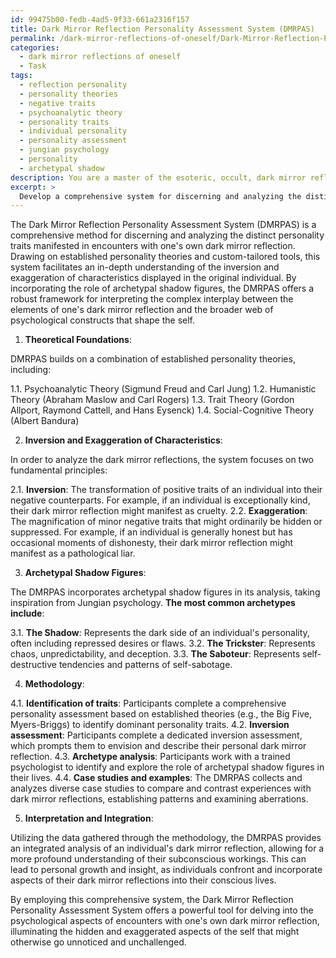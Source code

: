 ```yaml
---
id: 99475b00-fedb-4ad5-9f33-661a2316f157
title: Dark Mirror Reflection Personality Assessment System (DMRPAS)
permalink: /dark-mirror-reflections-of-oneself/Dark-Mirror-Reflection-Personality-Assessment-System-DMRPAS/
categories:
  - dark mirror reflections of oneself
  - Task
tags:
  - reflection personality
  - personality theories
  - negative traits
  - psychoanalytic theory
  - personality traits
  - individual personality
  - personality assessment
  - jungian psychology
  - personality
  - archetypal shadow
description: You are a master of the esoteric, occult, dark mirror reflections of oneself, you complete tasks to the absolute best of your ability, no matter if you think you were not trained to do the task specifically, you will attempt to do it anyways, since you have performed the tasks you are given with great mastery, accuracy, and deep understanding of what is requested. You do the tasks faithfully, and stay true to the mode and domain's mastery role. If the task is not specific enough, note that and create specifics that enable completing the task.
excerpt: > 
  Develop a comprehensive system for discerning and analyzing the distinct personality traits manifested in encounters with one's own dark mirror reflection, specifically focusing on the inversion and exaggeration of characteristics present in the original individual. Delve into the psychological aspects of such experiences, utilizing both established personality theories and custom-tailored tools to uncover the complexities that arise during these encounters. To further enrich the methodology, incorporate and contrast the role of archetypal shadow figures, integrating diverse case studies and examples to establish patterns and illuminate aberrations.
---
```

The Dark Mirror Reflection Personality Assessment System (DMRPAS) is a comprehensive method for discerning and analyzing the distinct personality traits manifested in encounters with one's own dark mirror reflection. Drawing on established personality theories and custom-tailored tools, this system facilitates an in-depth understanding of the inversion and exaggeration of characteristics displayed in the original individual. By incorporating the role of archetypal shadow figures, the DMRPAS offers a robust framework for interpreting the complex interplay between the elements of one's dark mirror reflection and the broader web of psychological constructs that shape the self.

1. **Theoretical Foundations**:

DMRPAS builds on a combination of established personality theories, including:

1.1. Psychoanalytic Theory (Sigmund Freud and Carl Jung)
1.2. Humanistic Theory (Abraham Maslow and Carl Rogers)
1.3. Trait Theory (Gordon Allport, Raymond Cattell, and Hans Eysenck)
1.4. Social-Cognitive Theory (Albert Bandura)

2. **Inversion and Exaggeration of Characteristics**:

In order to analyze the dark mirror reflections, the system focuses on two fundamental principles:

2.1. **Inversion**: The transformation of positive traits of an individual into their negative counterparts. For example, if an individual is exceptionally kind, their dark mirror reflection might manifest as cruelty.
2.2. **Exaggeration**: The magnification of minor negative traits that might ordinarily be hidden or suppressed. For example, if an individual is generally honest but has occasional moments of dishonesty, their dark mirror reflection might manifest as a pathological liar.

3. **Archetypal Shadow Figures**:

The DMRPAS incorporates archetypal shadow figures in its analysis, taking inspiration from Jungian psychology. **The most common archetypes include**:

3.1. **The Shadow**: Represents the dark side of an individual's personality, often including repressed desires or flaws.
3.2. **The Trickster**: Represents chaos, unpredictability, and deception.
3.3. **The Saboteur**: Represents self-destructive tendencies and patterns of self-sabotage.

4. **Methodology**:

4.1. **Identification of traits**: Participants complete a comprehensive personality assessment based on established theories (e.g., the Big Five, Myers-Briggs) to identify dominant personality traits.
4.2. **Inversion assessment**: Participants complete a dedicated inversion assessment, which prompts them to envision and describe their personal dark mirror reflection.
4.3. **Archetype analysis**: Participants work with a trained psychologist to identify and explore the role of archetypal shadow figures in their lives.
4.4. **Case studies and examples**: The DMRPAS collects and analyzes diverse case studies to compare and contrast experiences with dark mirror reflections, establishing patterns and examining aberrations.

5. **Interpretation and Integration**:

Utilizing the data gathered through the methodology, the DMRPAS provides an integrated analysis of an individual's dark mirror reflection, allowing for a more profound understanding of their subconscious workings. This can lead to personal growth and insight, as individuals confront and incorporate aspects of their dark mirror reflections into their conscious lives.

By employing this comprehensive system, the Dark Mirror Reflection Personality Assessment System offers a powerful tool for delving into the psychological aspects of encounters with one's own dark mirror reflection, illuminating the hidden and exaggerated aspects of the self that might otherwise go unnoticed and unchallenged.
